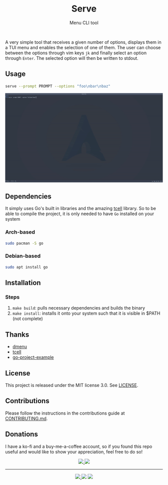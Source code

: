 <h1 align="center">Serve</h1>
<p align="center">
  Menu CLI tool
</p>
<br>

A very simple tool that receives a given number of options, displays them in a TUI menu and enables the selection of one of them. The
user can choose between the options through vim keys `jk` and finally select an option through `Enter`. The selected option will then
be written to stdout.

## Usage
```sh
serve --prompt PROMPT --options "foo\nbar\nbaz"
```
![usage](./.github/.assets/usage.gif)

## Dependencies
It simply uses Go's built in libraries and the amazing [tcell](https://github.com/gdamore/tcell) library. So to be able to compile the project, it is only needed to have `Go` installed on your system
### Arch-based
```sh
sudo pacman -S go
```

### Debian-based
```sh
sudo apt install go
```

## Installation
### Steps
1. `make build`: pulls necessary dependencies and builds the binary
2. `make install`: installs it onto your system such that it is visible in $PATH (not complete)

## Thanks
- [dmenu](http://tools.suckless.org/dmenu/)
- [tcell](https://github.com/gdamore/tcell)
- [go-project-example](https://github.com/albertwidi/go-project-example)

## License
This project is released under the MIT license 3.0. See [LICENSE](LICENSE).

## Contributions
Please follow the instructions in the contributions guide at [CONTRIBUTING.md](CONTRIBUTING.md).

## Donations
I have a ko-fi and a buy-me-a-coffee account, so if you found this repo useful and would like to show your appreciation, feel free to do so!

<p align="center">
<a href="https://ko-fi.com/duclos">
<img src="https://img.shields.io/badge/donation-ko--fi-red.svg">
</a>

<a href="https://www.buymeacoffee.com/danielduclos">
<img src="https://img.shields.io/badge/donation-buy--me--coffee-green.svg">
</a>

</p>

---
<p align="center">
<a href="https://github.com/duclos-cavalcanti/templates/LICENSE">
  <img src="https://img.shields.io/badge/license-MIT-blue.svg" />
</a>
<a>
  <img src="https://img.shields.io/github/languages/code-size/duclos-cavalcanti/serve.svg" />
</a>
<a>
  <img src="https://img.shields.io/github/commit-activity/m/duclos-cavalcanti/serve.svg" />
</a>

<!-- --- -->
<!-- <a href="https://ko-fi.com/duclos" target="_blank"><img src="https://ko-fi.com/img/githubbutton_sm.svg" alt="Support me on Ko-fi" style="height: 30px !important;" ></a> -->
<!-- <a href="https://www.buymeacoffee.com/danielduclos" target="_blank"><img src="https://cdn.buymeacoffee.com/buttons/lato-green.png" alt="Buy Me A Coffee" style="height: 30px !important;" ></a> -->
<!-- <a href="https://www.paypal.com/donate/?hosted_button_id=NHPMH2UR93APC"> <img alt="Support via PayPal" style="height: 30px !important;" src="https://cdn.rawgit.com/twolfson/paypal-github-button/1.0.0/dist/button.svg"/> </a> -->

